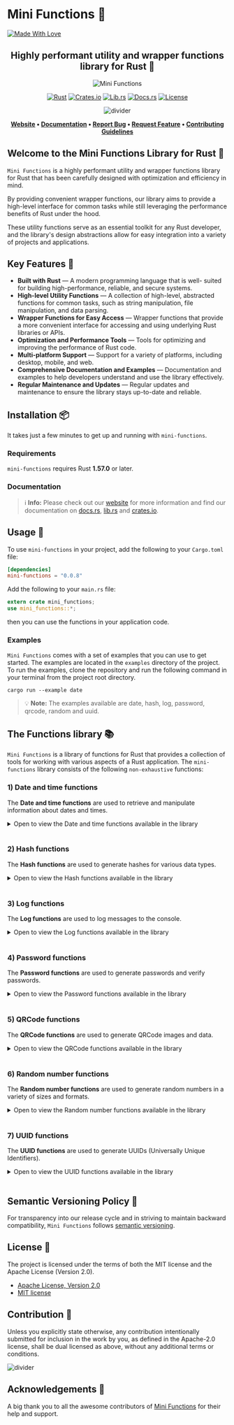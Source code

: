 # Mini Functions 🦀

[![Made With Love][mwl]][6]

<!-- markdownlint-disable MD033 -->
<center>

## Highly performant utility and wrapper functions library for Rust 🚀

![Mini Functions][banner]

[![Rust][made-with-rust-badge]][12]
[![Crates.io][crates-badge]][8]
[![Lib.rs][libs-badge]][10]
[![Docs.rs][docs-badge]][9]
[![License][license-badge]][2]

![divider][divider]

**[Website][0]
• [Documentation][9]
• [Report Bug][3]
• [Request Feature][3]
• [Contributing Guidelines][4]**

</center>

## Welcome to the Mini Functions Library for Rust 👋

`Mini Functions` is a highly performant utility and wrapper functions
library for Rust that has been carefully designed with optimization and
efficiency in mind.

By providing convenient wrapper functions, our library aims to provide a
high-level interface for common tasks while still leveraging the
performance benefits of Rust under the hood.

These utility functions serve as an essential toolkit for any Rust
developer, and the library's design abstractions allow for easy
integration into a variety of projects and applications.

## Key Features 🎯

- **Built with Rust** — A modern programming language that is well-
  suited for building high-performance, reliable, and secure systems.
- **High-level Utility Functions** — A collection of high-level,
  abstracted functions for common tasks, such as string manipulation,
  file manipulation, and data parsing.
- **Wrapper Functions for Easy Access** — Wrapper functions that provide
  a more convenient interface for accessing and using underlying Rust
  libraries or APIs.
- **Optimization and Performance Tools** — Tools for optimizing and
  improving the performance of Rust code.
- **Multi-platform Support** — Support for a variety of platforms,
  including desktop, mobile, and web.
- **Comprehensive Documentation and Examples** — Documentation and
  examples to help developers understand and use the library effectively.
- **Regular Maintenance and Updates** — Regular updates and maintenance
  to ensure the library stays up-to-date and reliable.

## Installation 📦

It takes just a few minutes to get up and running with `mini-functions`.

### Requirements

`mini-functions` requires Rust **1.57.0** or later.

### Documentation

> ℹ️ **Info:** Please check out our [website][0] for more information
and find our documentation on [docs.rs][9], [lib.rs][10] and
[crates.io][8].

## Usage 📖

To use `mini-functions` in your project, add the following to your
`Cargo.toml` file:

```toml
[dependencies]
mini-functions = "0.0.8"
```

Add the following to your `main.rs` file:

```rust
extern crate mini_functions;
use mini_functions::*;
```

then you can use the functions in your application code.

### Examples

`Mini Functions` comes with a set of examples that you can use to get
started. The examples are located in the `examples` directory of the
project. To run the examples, clone the repository and run the following
command in your terminal from the project root directory.

```shell
cargo run --example date
```

> 💡 **Note:** The examples available are date, hash, log, password, qrcode, random and uuid.

## The Functions library 📚

`Mini Functions` is a library of functions for Rust that provides a
collection of tools for working with various aspects of a Rust
application. The `mini-functions` library consists of the following
`non-exhaustive` functions:

### 1) Date and time functions

The **Date and time functions** are used to retrieve and manipulate
information about dates and times.

<!-- markdownlint-disable MD033 -->
<details>
  <summary>Open to view the Date and time functions available in the library<br><br></summary>

| Function | Include File | Function Prototype | Description |
| -------- | ------------ | ------------------ | ----------- |
| `Date::date()` | `date.rs` | `fn date()` | Returns the current date in UTC format. |
| `Date::day()` | `date.rs` | `fn day()` | Returns the current day. |
| `Date::hour()` | `date.rs` | `fn hour()` | Returns the current hour. |
| `Date::iso_8601()` | `date.rs` | `fn iso_8601()` | Returns the current date and time in ISO 8601 format. |
| `Date::microsecond()` | `date.rs` | `fn microsecond()` | Returns the current microsecond. |
| `Date::millisecond()` | `date.rs` | `fn millisecond()` | Returns the current millisecond. |
| `Date::minute()` | `date.rs` | `fn minute()` | Returns the current minute. |
| `Date::month()` | `date.rs` | `fn month()` | Returns the current month. |
| `Date::nanosecond()` | `date.rs` | `fn nanosecond()` | Returns the current nanosecond. |
| `Date::now_utc()` | `date.rs` | `fn now_utc()` | Returns the current date and time in UTC format. |
| `Date::second()` | `date.rs` | `fn second()` | Returns the current second. |
| `Date::timestamp()` | `date.rs` | `fn timestamp()` | Returns the current timestamp. |
| `Date::weekday()` | `date.rs` | `fn weekday()` | Returns the current weekday. |
| `Date::year()` | `date.rs` | `fn year()` | Returns the current year. |
</details>

### 2) Hash functions

The **Hash functions** are used to generate hashes for various data
types.

<!-- markdownlint-disable MD033 -->
<details>
  <summary>Open to view the Hash functions available in the library<br><br></summary>

| Function | Include File | Function Prototype | Description |
| -------- | ------------ | ------------------ | ----------- |
| `Hash::entropy` | `hash.rs` | `fn entropy()` | Returns the entropy of a string. |
| `Hash::generate_hash` | `hash.rs` | `fn generate_hash()` | Generates a hash for a string. |
| `Hash::hash` | `hash.rs` | `fn hash()` | Returns the hash of a string. |
| `Hash::hash_length` | `hash.rs` | `fn hash_length()` | Returns the length of a hash. |
| `Hash::new` | `hash.rs` | `fn new()` | Creates a new hash instance. |
| `Hash::password` | `hash.rs` | `fn password()` | Returns the hash of a password. |
| `Hash::password_length` | `hash.rs` | `fn password_length()` | Returns the length of a password hash. |
| `Hash::set_hash` | `hash.rs` | `fn set_hash()` | Sets the hash for a string. |
| `Hash::set_password` | `hash.rs` | `fn set_password()` | Sets the hash for a password. |
| `Hash::verify` | `hash.rs` | `fn verify()` | Verifies a hash. |
</details>

### 3) Log functions

The **Log functions** are used to log messages to the console.

<!-- markdownlint-disable MD033 -->
<details>
  <summary>Open to view the Log functions available in the library<br><br></summary>

| Function | Include File | Function Prototype | Description |
| -------- | ------------ | ------------------ | ----------- |
| `Log::log()` | `log.rs` | `fn log()` | Logs a message to the console.|
| `Log::new()` | `log.rs` | `fn new()` | Creates a new log instance. |
</details>

### 4) Password functions

The **Password functions** are used to generate passwords and verify
passwords.

<!-- markdownlint-disable MD033 -->
<details>
  <summary>Open to view the Password functions available in the library<br><br></summary>

| Function | Include File | Function Prototype | Description |
| -------- | ------------ | ------------------ | ----------- |
| `Password::entropy` | `password.rs` | `fn entropy()` | Returns the entropy of a string. |
| `Password::hash_length` | `password.rs` | `fn hash_length()` | Returns the length of a hash. |
| `Password::hash` | `password.rs` | `fn hash()` | Returns the hash of a password. |
| `Password::is_empty` | `password.rs` | `fn is_empty()` | Checks if a password is empty. |
| `Password::len` | `password.rs` | `fn len()` | Returns the length of a password. |
| `Password::new` | `password.rs` | `fn new()` | Creates a new password instance. |
| `Password::passphrase` | `password.rs` | `fn passphrase()` | Generates a passphrase. |
| `Password::password_length` | `password.rs` | `fn password_length()` | Returns the length of a password hash. |
| `Password::set_passphrase` | `password.rs` | `fn set_passphrase()` | Sets a passphrase. |
</details>

### 5) QRCode functions

The **QRCode functions** are used to generate QRCode images and data.

<!-- markdownlint-disable MD033 -->
<details>
  <summary>Open to view the QRCode functions available in the library<br><br></summary>

| Function | Include File | Function Prototype | Description |
| -------- | ------------ | ------------------ | ----------- |
| `QRCode::colorize()` | `qrcode.rs` | `fn colorize()` | Colorizes the QRCode instance. |
| `QRCode::from_bytes()` | `qrcode.rs` | `fn from_bytes()` | Creates a new QRCode instance from a byte array. |
| `QRCode::from_string()` | `qrcode.rs` | `fn from_string()` | Creates a new QRCode instance from a string. |
| `QRCode::new()` | `qrcode.rs` | `fn new()` | Creates a new QRCode instance. |
| `QRCode::resize()` | `qrcode.rs` | `fn resize()` | Resizes the QRCode instance. |
| `QRCode::to_png()` | `qrcode.rs` | `fn to_png()` | Converts the QRCode instance to a PNG image. |
| `QRCode::to_qrcode()` | `qrcode.rs` | `fn to_qrcode()` | Converts the QRCode instance to a QRCode image. |
| `QRCode::to_svg()` | `qrcode.rs` | `fn to_svg()` | Converts the QRCode instance to a SVG image. |
</details>

### 6) Random number functions

The **Random number functions** are used to
generate random numbers in a variety of sizes and formats.

<!-- markdownlint-disable MD033 -->
<details>
  <summary>Open to view the Random number functions available in the library<br><br></summary>

| Function | Include File | Function Prototype | Description |
| -------- | ------------ | ------------------ | ----------- |
| `Random::bytes()` | `random.rs` | `fn bytes()` | Generates a vector of random bytes of a given length. |
| `Random::default()` | `random.rs` | `fn default()` | Creates a new `Random` struct with a default seed. |
| `Random::float()` | `random.rs` | `fn float()` | Generates a random floating point number between 0 and 1. |
| `Random::int()` | `random.rs` | `fn int()` | Generates a random integer between a minimum and maximum value. |
| `Random::new()` | `random.rs` | `fn new()` | Creates a new `Random` struct with a seed based on the current system time. |
| `Random::pseudo()` | `random.rs` | `fn pseudo()` | Generates a pseudo-random number by XORing the last 31 random numbers together. |
| `Random::random()` | `random.rs` | `fn random()` | Generates a random number using the linear congruential generator algorithm. The multiplier for the algorithm is the golden ratio. |
</details>

### 7) UUID functions

The **UUID functions** are used to generate UUIDs (Universally Unique
Identifiers).

<!-- markdownlint-disable MD033 -->
<details>
  <summary>Open to view the UUID functions available in the library<br><br></summary>

| Function | Include File | Function Prototype | Description |
| -------- | ------------ | ------------------ | ----------- |
| `UUID::new()` | `uuid.rs` | `fn new()` | Creates a new UUID instance based on the version specified. (v3, v4, v5) |
| `UUID::uuid_v3()` | `uuid.rs` | `fn uuid_v3()` | Creates a new UUID v3 instance. |
| `UUID::uuid_v4()` | `uuid.rs` | `fn uuid_v4()` | Creates a new UUID v4 instance. |
| `UUID::uuid_v5()` | `uuid.rs` | `fn uuid_v5()` | Creates a new UUID v5 instance. |
</details>

## Semantic Versioning Policy 🚥

For transparency into our release cycle and in striving to maintain
backward compatibility, `Mini Functions` follows
[semantic versioning][7].

## License 📝

The project is licensed under the terms of both the MIT license and the
Apache License (Version 2.0).

- [Apache License, Version 2.0][1]
- [MIT license][2]

## Contribution 🤝

Unless you explicitly state otherwise, any contribution intentionally
submitted for inclusion in the work by you, as defined in the Apache-2.0
license, shall be dual licensed as above, without any additional terms
or conditions.

![divider][divider]

## Acknowledgements 💙

A big thank you to all the awesome contributors of [Mini Functions][6]
for their help and support.

[0]: https://minifunctions.com
[1]: http://www.apache.org/licenses/LICENSE-2.0
[2]: http://opensource.org/licenses/MIT
[3]: https://github.com/sebastienrousseau/mini-functions/issues
[4]: https://raw.githubusercontent.com/sebastienrousseau/mini-functions/main/.github/CONTRIBUTING.md
[6]: https://github.com/sebastienrousseau/mini-functions/graphs/contributors
[7]: http://semver.org/
[8]: https://crates.io/crates/mini-functions
[9]: https://docs.rs/mini-functions
[10]: https://lib.rs/crates/mini-functions
[12]: https://www.rust-lang.org/

[banner]: https://raw.githubusercontent.com/sebastienrousseau/vault/main/assets/banners/banner-mini-functions.svg "Mini Functions - Rust 🦀"
[crates-badge]: https://img.shields.io/crates/v/mini-functions.svg?style=for-the-badge 'Crates.io'
[divider]: https://raw.githubusercontent.com/sebastienrousseau/vault/main/assets/elements/divider.svg "divider"
[docs-badge]: https://img.shields.io/docsrs/mini-functions.svg?style=for-the-badge 'Docs.rs'
[libs-badge]: https://img.shields.io/badge/lib.rs-v0.0.8-orange.svg?style=for-the-badge 'Lib.rs'
[license-badge]: https://img.shields.io/crates/l/mini-functions.svg?style=for-the-badge 'License'
[made-with-rust-badge]: https://raw.githubusercontent.com/sebastienrousseau/vault/main/assets/shields/made-with-rust.svg "Made With Rust 🦀"
[mwl]: https://raw.githubusercontent.com/sebastienrousseau/vault/main/assets/shields/made-with-love.svg "Made With Love"
